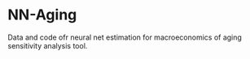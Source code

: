 # NN-Aging
Data and code ofr neural net estimation for macroeconomics of aging sensitivity analysis tool.
